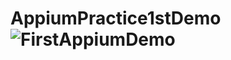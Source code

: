 # AppiumPractice1stDemo![FirstAppiumDemo](https://user-images.githubusercontent.com/85460136/221435351-c5fe9809-3286-441d-a696-c52dbed63012.gif)
